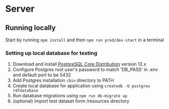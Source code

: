 # Server

## Running locally
Start by running `npm install` and then `npm run prod/dev-start` in a terminal
### Setting up local database for testing
1.  Download and install [PostgreSQL Core Distribution](https://www.postgresql.org/download/) version 12.x
2.  Configure Postgres root user's password to match 'DB_PASS' in .env and default port to be 5432
3.  Add Postgres installation `/bin` directory to PATH
4.  Create local database for application using `createdb -U postgres rdfdatabase`
5.  Run database migrations using `npm run db-migrate up`
6.  (optional) Import test dataset form /resources directory